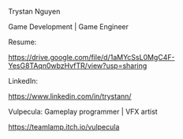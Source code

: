 Trystan Nguyen

Game Development | Game Engineer


Resume: 

https://drive.google.com/file/d/1aMYcSsL0MgC4F-YesG8TAqn0wbzHvfTR/view?usp=sharing


LinkedIn:

https://www.linkedin.com/in/trystann/


Vulpecula: Gameplay programmer | VFX artist

https://teamlamp.itch.io/vulpecula

